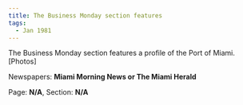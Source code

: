 ```yaml
---  
title: The Business Monday section features  
tags:  
  - Jan 1981  
---  
```

  
The Business Monday section features a profile of the Port of Miami. [Photos]  
  
Newspapers: **Miami Morning News or The Miami Herald**  
  
Page: **N/A**, Section: **N/A** 
